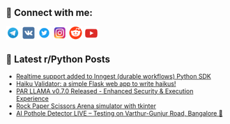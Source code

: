 ## 🔎 Connect with me:
[<img src="https://github.com/bullbesh/bullbesh/blob/main/images/Telegram.png" width="32" height="32" />](https://t.me/bullbesh)
[<img src="https://github.com/bullbesh/bullbesh/blob/main/images/VK.png" width="32" height="32" />](https://vk.com/bullbesh)
[<img src="https://github.com/bullbesh/bullbesh/blob/main/images/Twitter.png" width="32" height="32" />](https://twitter.com/bullbesh1)
[<img src="https://github.com/bullbesh/bullbesh/blob/main/images/Instagram.png" width="32" height="32" />](https://www.instagram.com/bullbesh)
[<img src="https://github.com/bullbesh/bullbesh/blob/main/images/Reddit.png" width="32" height="32" />](https://www.reddit.com/user/bullbesh)
[<img src="https://github.com/bullbesh/bullbesh/blob/main/images/YouTube.png" width="32" height="32" />](https://www.youtube.com/channel/UCtfjRs6uzgq5mfm8S06WTcg)

## 📕 Latest r/Python Posts
<!-- BLOG-POST-LIST:START -->
- [Realtime support added to Inngest &lpar;durable workflows&rpar; Python SDK](https://www.reddit.com/r/Python/comments/1nrb0eg/realtime_support_added_to_inngest_durable/)
- [Haiku Validator: a simple Flask web app to write haikus!](https://www.reddit.com/r/Python/comments/1nrade3/haiku_validator_a_simple_flask_web_app_to_write/)
- [PAR LLAMA v0.7.0 Released - Enhanced Security &amp; Execution Experience](https://www.reddit.com/r/Python/comments/1nra2ps/par_llama_v070_released_enhanced_security/)
- [Rock Paper Scissors Arena simulator with tkinter](https://www.reddit.com/r/Python/comments/1nr7ozl/rock_paper_scissors_arena_simulator_with_tkinter/)
- [AI Pothole Detector LIVE – Testing on Varthur-Gunjur Road, Bangalore 🚧](https://www.reddit.com/r/Python/comments/1nr49v6/ai_pothole_detector_live_testing_on_varthurgunjur/)
<!-- BLOG-POST-LIST:END -->
